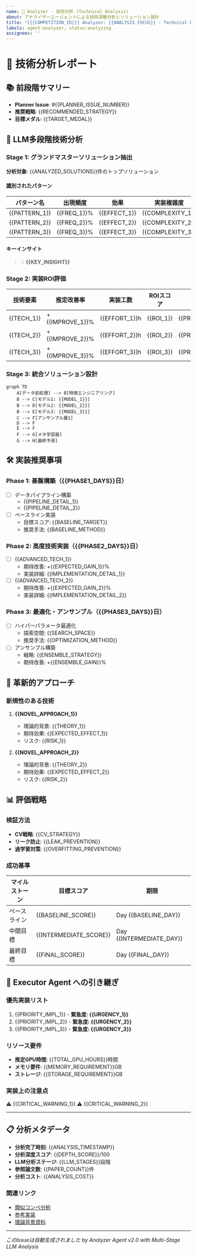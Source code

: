```yaml
---
name: 🔬 Analyzer - 技術分析 (Technical Analysis)
about: アナライザーエージェントによる技術深層分析とソリューション設計
title: "[{{COMPETITION_ID}}] Analyzer: {{ANALYSIS_FOCUS}} - Technical Deep Dive"
labels: agent:analyzer, status:analyzing
assignees: ''
---
```


# 🔬 技術分析レポート

## 📚 前段階サマリー
- **Planner Issue**: #{{PLANNER_ISSUE_NUMBER}}
- **推奨戦略**: {{RECOMMENDED_STRATEGY}}
- **目標メダル**: {{TARGET_MEDAL}}

## 🧠 LLM多段階技術分析

### Stage 1: グランドマスターソリューション抽出
**分析対象**: {{ANALYZED_SOLUTIONS}}件のトップソリューション

#### 識別されたパターン
| パターン名 | 出現頻度 | 効果 | 実装複雑度 |
|-----------|---------|------|------------|
| {{PATTERN_1}} | {{FREQ_1}}% | {{EFFECT_1}} | {{COMPLEXITY_1}} |
| {{PATTERN_2}} | {{FREQ_2}}% | {{EFFECT_2}} | {{COMPLEXITY_2}} |
| {{PATTERN_3}} | {{FREQ_3}}% | {{EFFECT_3}} | {{COMPLEXITY_3}} |

#### キーインサイト
> 💡 **{{KEY_INSIGHT}}**

### Stage 2: 実装ROI評価
| 技術要素 | 推定改善率 | 実装工数 | ROIスコア | 優先度 |
|---------|-----------|---------|-----------|--------|
| {{TECH_1}} | +{{IMPROVE_1}}% | {{EFFORT_1}}h | {{ROI_1}} | {{PRIORITY_1}} |
| {{TECH_2}} | +{{IMPROVE_2}}% | {{EFFORT_2}}h | {{ROI_2}} | {{PRIORITY_2}} |
| {{TECH_3}} | +{{IMPROVE_3}}% | {{EFFORT_3}}h | {{ROI_3}} | {{PRIORITY_3}} |

### Stage 3: 統合ソリューション設計

```mermaid
graph TD
    A[データ前処理] --> B[特徴エンジニアリング]
    B --> C[モデル1: {{MODEL_1}}]
    B --> D[モデル2: {{MODEL_2}}]
    B --> E[モデル3: {{MODEL_3}}]
    C --> F[アンサンブル層1]
    D --> F
    E --> F
    F --> G[メタ学習器]
    G --> H[最終予測]
```

## 🛠️ 実装推奨事項

### Phase 1: 基盤構築（{{PHASE1_DAYS}}日）
- [ ] データパイプライン構築
  - {{PIPELINE_DETAIL_1}}
  - {{PIPELINE_DETAIL_2}}
- [ ] ベースライン実装
  - 目標スコア: {{BASELINE_TARGET}}
  - 推奨手法: {{BASELINE_METHOD}}

### Phase 2: 高度技術実装（{{PHASE2_DAYS}}日）
- [ ] {{ADVANCED_TECH_1}}
  - 期待改善: +{{EXPECTED_GAIN_1}}%
  - 実装詳細: {{IMPLEMENTATION_DETAIL_1}}
- [ ] {{ADVANCED_TECH_2}}
  - 期待改善: +{{EXPECTED_GAIN_2}}%
  - 実装詳細: {{IMPLEMENTATION_DETAIL_2}}

### Phase 3: 最適化・アンサンブル（{{PHASE3_DAYS}}日）
- [ ] ハイパーパラメータ最適化
  - 探索空間: {{SEARCH_SPACE}}
  - 推奨手法: {{OPTIMIZATION_METHOD}}
- [ ] アンサンブル構築
  - 戦略: {{ENSEMBLE_STRATEGY}}
  - 期待改善: +{{ENSEMBLE_GAIN}}%

## 💎 革新的アプローチ

### 新規性のある技術
1. **{{NOVEL_APPROACH_1}}**
   - 理論的背景: {{THEORY_1}}
   - 期待効果: {{EXPECTED_EFFECT_1}}
   - リスク: {{RISK_1}}

2. **{{NOVEL_APPROACH_2}}**
   - 理論的背景: {{THEORY_2}}
   - 期待効果: {{EXPECTED_EFFECT_2}}
   - リスク: {{RISK_2}}

## 📊 評価戦略

### 検証方法
- **CV戦略**: {{CV_STRATEGY}}
- **リーク防止**: {{LEAK_PREVENTION}}
- **過学習対策**: {{OVERFITTING_PREVENTION}}

### 成功基準
| マイルストーン | 目標スコア | 期限 |
|---------------|-----------|------|
| ベースライン | {{BASELINE_SCORE}} | Day {{BASELINE_DAY}} |
| 中間目標 | {{INTERMEDIATE_SCORE}} | Day {{INTERMEDIATE_DAY}} |
| 最終目標 | {{FINAL_SCORE}} | Day {{FINAL_DAY}} |

## 🚀 Executor Agent への引き継ぎ

### 優先実装リスト
1. {{PRIORITY_IMPL_1}} - **緊急度: {{URGENCY_1}}**
2. {{PRIORITY_IMPL_2}} - **緊急度: {{URGENCY_2}}**
3. {{PRIORITY_IMPL_3}} - **緊急度: {{URGENCY_3}}**

### リソース要件
- **推定GPU時間**: {{TOTAL_GPU_HOURS}}時間
- **メモリ要件**: {{MEMORY_REQUIREMENT}}GB
- **ストレージ**: {{STORAGE_REQUIREMENT}}GB

### 実装上の注意点
⚠️ {{CRITICAL_WARNING_1}}
⚠️ {{CRITICAL_WARNING_2}}

---

## 📋 分析メタデータ

- **分析完了時刻**: {{ANALYSIS_TIMESTAMP}}
- **分析深度スコア**: {{DEPTH_SCORE}}/100
- **LLM分析ステージ**: {{LLM_STAGES}}段階
- **参照論文数**: {{PAPER_COUNT}}件
- **分析コスト**: {{ANALYSIS_COST}}

### 関連リンク
- [類似コンペ分析]({{SIMILAR_COMP_LINK}})
- [参考実装]({{REFERENCE_IMPL_LINK}})
- [理論背景資料]({{THEORY_DOC_LINK}})

---
*このIssueは自動生成されました by Analyzer Agent v2.0 with Multi-Stage LLM Analysis*